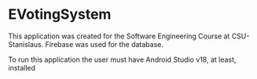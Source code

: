 # EVotingSystem
This application was created for the Software Engineering Course at CSU-Stanislaus.
Firebase was used for the database.

To run this application the user must have Android Studio v18, at least, installed



